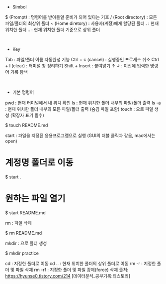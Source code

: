  
- Simbol

$ (Prompt) : 명령어를 받아들일 준비가 되어 있다는 기호
/ (Root directory) : 모든 파일/폴더의 최상위 폴더
~ (Home diretory) : 사용자(계정)에게 할당된 폴더
. : 현재 위치한 폴더
.. : 현재 위치한 폴더 기준으로 상위 폴더

 
- Key

Tab : 파일/폴더 이름 자동완성 기능
Ctrl + c (cancel) : 실행중인 프로세스 취소
Ctrl + l (clear) : 터미널 창 정리하기
Shift + Insert : 붙여넣기
↑ ↓ : 이전에 입력한 명령어 기록 탐색

 
- 기본 명령어

pwd : 현재 터미널에서 내 위치 확인
ls : 현재 위치한 폴더 내부의 파일/폴더 출력
ls -a : 현재 위치한 폴더 내부의 모든 파일/폴더 출력 (숨김 파일 포함)
touch <filename> : <filename>으로 파일 생성 (확장자 표기 필수)

$ touch README.md

start <filename> : 파일을 지정된 응용프로그램으로 실행 (GUI의 더블 클릭과 같음, mac에서는 open)

# 계정명 폴더로 이동
$ start .

# 원하는 파일 열기
$ start README.md

rm <filename> : 파일 삭제

$ rm README.md

mkdir <dirname> : <dirname>으로 폴더 생성

$ mkdir practice

cd <dirname> : 지정한 폴더로 이동
cd .. : 현재 위치한 폴더의 상위 폴더로 이동
rm -r <dirname> : 지정한 폴더 및 파일 삭제
rm -rf <dirname> : 지정한 폴더 및 파일 강제(force) 삭제
출처: https://hyunse0.tistory.com/214 [데이터분석_공부기록:티스토리]
